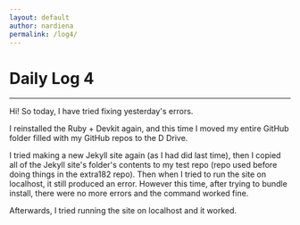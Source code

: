 ```yaml
---
layout: default
author: nardiena
permalink: /log4/
---
```

# Daily Log 4
-----

Hi! So today, I have tried fixing yesterday's errors.

I reinstalled the Ruby + Devkit again, and this time I moved my entire GitHub folder filled with my GitHub repos to the D Drive.

I tried making a new Jekyll site again (as I had did last time), then I copied all of the Jekyll site's folder's contents to my test repo (repo used before doing things in the extra182 repo). Then when I tried to run the site on localhost, it still produced an error. However this time, after trying to bundle install, there were no more errors and the command worked fine.

Afterwards, I tried running the site on localhost and it worked.
